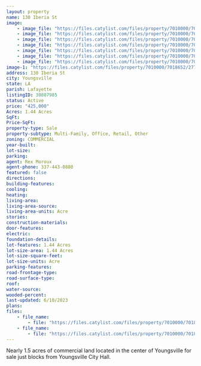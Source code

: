 ```yaml
---
layout: property
name: 130 Iberia St
image:
    - image_file: "https://files.catylist.com/files/property/7010000/7018652/27783175_Zoomed_in_Edited_Aerial___130_Iberia_St.___Rex_2.png"
    - image_file: "https://files.catylist.com/files/property/7010000/7018652/27783182_AERIAL___130_Iberia_St___Rex.png"
    - image_file: "https://files.catylist.com/files/property/7010000/7018652/27783178_Flood_Zone___130_Iberia_St___Rex.png"
    - image_file: "https://files.catylist.com/files/property/7010000/7018652/27783180_Tax_Assessor___130_Iberia_St___Rex.png"
    - image_file: "https://files.catylist.com/files/property/7010000/7018652/27783179_Google_Map___130_Iberia_St___Rex.png"
    - image_file: "https://files.catylist.com/files/property/7010000/7018652/27782194_1.png"
    - image_file: "https://files.catylist.com/files/property/7010000/7018652/27782195_2.png"
image-1: "https://files.catylist.com/files/property/7010000/7018652/27783280_Thumbnail___130_Iberia_St.___Rex.png"
address: 130 Iberia St
city: Youngsville
state: LA
parish: Lafayette
listingID: 30807985
status: Active
price: "425,000"
Acres: 1.44 Acres
SqFt:
Price-SqFt:
property-type: Sale
property-subtype: Multi-Family, Office, Retail, Other
zoning: COMMERCIAL
year-built:
lot-size:
parking:
agent: Rex Moroux
agent-phone: 337-443-0880
featured: false
directions:
building-features:
cooling:
heating:
living-area:
living-area-source:
living-area-units: Acre
stories:
construction-materials:
door-features:
electric:
foundation-details:
lot-features: 1.44 Acres
lot-size-area: 1.44 Acres
lot-size-square-feet:
lot-size-units: Acre
parking-features:
road-frontage-type:
road-surface-type:
roof:
water-source:
wooded-percent:
last-updated: 6/10/2023
plans:
files:
    - file_name: 
        - file: "https://files.catylist.com/files/property/7010000/7018652/raw_27777430_Sign_Flood_Disclosure___130_Iberia_St___Rex.pdf"
    - file_name: 
        - file: "https://files.catylist.com/files/property/7010000/7018652/raw_27782189_Flyer___130_Iberia_St__Rex_.pdf"
---
```

Nearly 1.5 acres of commercial land located in the center of Youngsville for sale just blocks from Youngsville City Hall.
